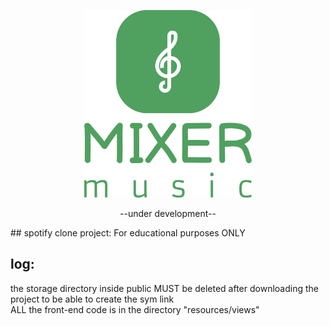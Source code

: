 <p align="center">
  <img src="./public/storage/main/logo_original.svg" height="300" />
</p>  
<p bold align="center">  
  --under development--  
</p>  
## spotify clone project:  
For educational purposes ONLY  
  
  
## log:
  the storage directory inside public MUST be deleted after downloading the project to be able to create the sym link  
  ALL the front-end code is in the directory "resources/views"  
